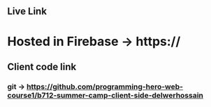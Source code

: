 ﻿## Live Link

# Hosted in Firebase -> https://


## Client code link

### git  -> https://github.com/programming-hero-web-course1/b712-summer-camp-client-side-delwerhossain

